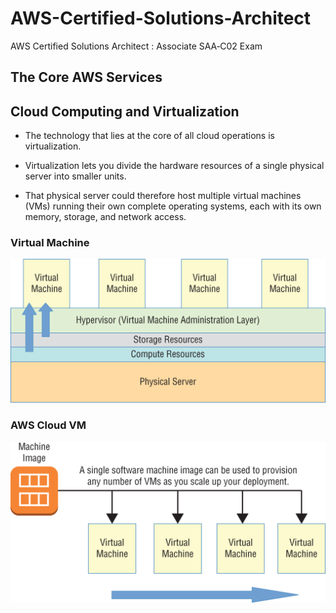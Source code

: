 # AWS-Certified-Solutions-Architect

AWS Certified Solutions Architect : Associate SAA‐C02 Exam

## The Core AWS Services

## Cloud Computing and Virtualization

* The technology that lies at the core of all cloud operations is virtualization.

* Virtualization lets you divide the hardware resources of a single physical server into smaller units.

* That physical server could therefore host multiple virtual machines (VMs) running their own complete operating systems, each with its own memory, storage, and network access.

### Virtual Machine

![Virtualization](./VM-Cloud.png)

### AWS Cloud VM

![Virtualization](./AWS-Virtulization.png)
